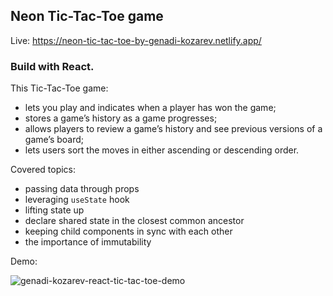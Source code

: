 ## Neon Tic-Tac-Toe game

Live: https://neon-tic-tac-toe-by-genadi-kozarev.netlify.app/

### Build with **React**.

This Tic-Tac-Toe game:
- lets you play and indicates when a player has won the game;
- stores a game’s history as a game progresses;
- allows players to review a game’s history and see previous versions of a game’s board;
- lets users sort the moves in either ascending or descending order.

Covered topics:
- passing data through props
- leveraging `useState` hook
- lifting state up
- declare shared state in the closest common ancestor
- keeping child components in sync with each other
- the importance of immutability

Demo:

![genadi-kozarev-react-tic-tac-toe-demo](https://github.com/GenadiKozarev/react-modern-tic-tac-toe/assets/84446009/1c91d940-b24e-49bd-886d-d9e9079733bd)
